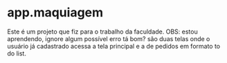 # app.maquiagem
Este é um projeto que fiz para o trabalho da faculdade. OBS: estou aprendendo, ignore algum possível erro tá bom?
são duas telas onde o usuário já cadastrado acessa a tela principal e a de pedidos em formato to do list.
